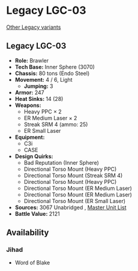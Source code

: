 # Legacy LGC-03 

[Other Legacy variants](../legacy.md) 

## Legacy LGC-03 

- **Role:** Brawler 
- **Tech Base:** Inner Sphere (3070) 
- **Chassis:** 80 tons (Endo Steel) 
- **Movement:** 4 / 6, Light 
  - **Jumping:** 3 
- **Armor:** 247 
- **Heat Sinks:** 14 (28) 
- **Weapons:** 
  - Heavy PPC × 2 
  - ER Medium Laser × 2 
  - Streak SRM 4 (ammo: 25) 
  - ER Small Laser 
- **Equipment:** 
  - C3i 
  - CASE 
- **Design Quirks:** 
  - Bad Reputation (Inner Sphere) 
  - Directional Torso Mount (Heavy PPC) 
  - Directional Torso Mount (Streak SRM 4) 
  - Directional Torso Mount (Heavy PPC) 
  - Directional Torso Mount (ER Medium Laser) 
  - Directional Torso Mount (ER Medium Laser) 
  - Directional Torso Mount (ER Small Laser) 
- **Sources:** 3067 Unabridged , [Master Unit List](http://masterunitlist.info/Unit/Details/4490/legacy-lgc-03) 
- **Battle Value:** 2121 

## Availability 

### Jihad 

- Word of Blake 

